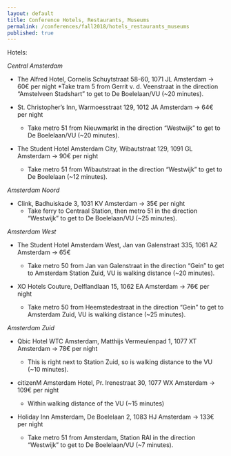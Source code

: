 ```yaml
---
layout: default
title: Conference Hotels, Restaurants, Museums
permalink: /conferences/fall2018/hotels_restaurants_museums
published: true
---
```



Hotels:

_Central Amsterdam_

* The Alfred Hotel, Cornelis Schuytstraat 58-60, 1071 JL Amsterdam → 60€ per night
	*Take tram 5 from Gerrit v. d. Veenstraat in the direction “Amstelveen Stadshart” to get to De Boelelaan/VU (~20 minutes).

* St. Christopher’s Inn, Warmoesstraat 129, 1012 JA Amsterdam → 64€ per night
	* Take metro 51 from Nieuwmarkt in the direction “Westwijk” to get to De Boelelaan/VU (~20 minutes).

* The Student Hotel Amsterdam City, Wibautstraat 129, 1091 GL Amsterdam → 90€ per night
	* Take metro 51 from Wibautstraat in the direction “Westwijk” to get to De Boelelaan (~12 minutes).

_Amsterdam Noord_

* Clink, Badhuiskade 3, 1031 KV Amsterdam → 35€ per night
	* Take ferry to Centraal Station, then metro 51 in the direction “Westwijk” to get to De Boelelaan/VU (~25 minutes).

_Amsterdam West_

* The Student Hotel Amsterdam West, Jan van Galenstraat 335, 1061 AZ Amsterdam → 65€ 
	* Take metro 50 from Jan van Galenstraat in the direction “Gein” to get to Amsterdam Station Zuid, VU is walking distance (~20 minutes).

* XO Hotels Couture, Delflandlaan 15, 1062 EA Amsterdam → 76€ per night
	* Take metro 50 from Heemstedestraat in the direction “Gein” to get to Amsterdam Zuid, VU is walking distance (~25 minutes).

_Amsterdam Zuid_

* Qbic Hotel WTC Amsterdam, Matthijs Vermeulenpad 1, 1077 XT Amsterdam → 78€ per night
	* This is right next to Station Zuid, so is walking distance to the VU (~10 minutes).

* citizenM Amsterdam Hotel, Pr. Irenestraat 30, 1077 WX Amsterdam → 109€ per night
	* Within walking distance of the VU (~15 minutes)

* Holiday Inn Amsterdam, De Boelelaan 2, 1083 HJ Amsterdam → 133€ per night 
	* Take metro 51 from Amsterdam, Station RAI in the direction “Westwijk” to get to De Boelelaan/VU (~7 minutes).

